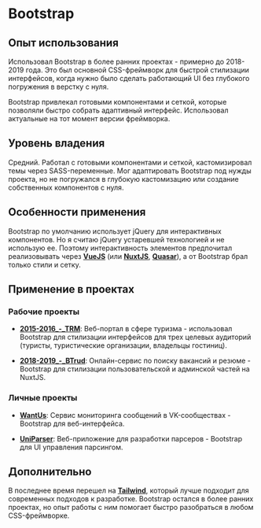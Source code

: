 # Bootstrap

## Опыт использования

Использовал Bootstrap в более ранних проектах - примерно до 2018-2019 года. Это был основной CSS-фреймворк для быстрой стилизации интерфейсов, когда нужно было сделать работающий UI без глубокого погружения в верстку с нуля.

Bootstrap привлекал готовыми компонентами и сеткой, которые позволяли быстро собрать адаптивный интерфейс. Использовал актуальные на тот момент версии фреймворка.


## Уровень владения

Средний. Работал с готовыми компонентами и сеткой, кастомизировал темы через SASS-переменные. Мог адаптировать Bootstrap под нужды проекта, но не погружался в глубокую кастомизацию или создание собственных компонентов с нуля.


## Особенности применения

Bootstrap по умолчанию использует jQuery для интерактивных компонентов. Но я считаю jQuery устаревшей технологией и не использую ее. Поэтому интерактивность элементов предпочитал реализовывать через **[VueJS](VueJS.md)** (или **[NuxtJS](NuxtJS.md)**, **[Quasar](Quasar.md)**), а от Bootstrap брал только стили и сетку.


## Применение в проектах

### Рабочие проекты

- **[2015-2016_-_TRM](../../experience/work/dev/2015-2016_-_TRM.md)**: Веб-портал в сфере туризма - использовал Bootstrap для стилизации интерфейсов для трех целевых аудиторий (туристы, туристические организации, владельцы гостиниц).

- **[2018-2019_-_BTrud](../../experience/work/dev/2018-2019_-_BTrud.md)**: Онлайн-сервис по поиску вакансий и резюме - Bootstrap для стилизации пользовательской и админской частей на NuxtJS.


### Личные проекты

- **[WantUs](../../experience/projects/WantUs.md)**: Сервис мониторинга сообщений в VK-сообществах - Bootstrap для веб-интерфейса.

- **[UniParser](../../experience/projects/UniParser.md)**: Веб-приложение для разработки парсеров - Bootstrap для UI управления парсингом.


## Дополнительно

В последнее время перешел на **[Tailwind](Tailwind.md)**, который лучше подходит для современных подходов к разработке. Bootstrap остался в более ранних проектах, но опыт работы с ним помогает быстро разобраться в любом CSS-фреймворке.